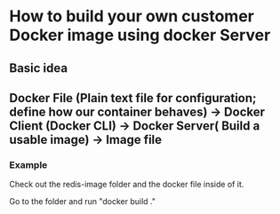 # How to build your own customer Docker image using docker Server
## Basic idea
## Docker File (Plain text file for configuration; define how our container behaves) -> Docker Client (Docker CLI) -> Docker Server( Build a usable image) ->	Image file
 
### Example

Check out the redis-image folder and the docker file inside of it.

Go to the folder and run "docker build ." 	

